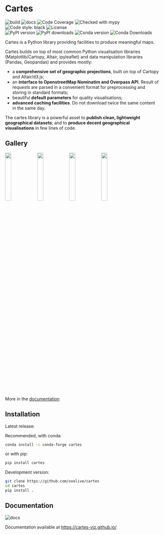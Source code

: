 # Cartes

![build](https://github.com/xoolive/cartes/workflows/build/badge.svg)
![docs](https://github.com/xoolive/cartes/workflows/docs/badge.svg)
![Code Coverage](https://img.shields.io/codecov/c/github/xoolive/cartes.svg)
![Checked with mypy](https://img.shields.io/badge/mypy-checked-blue.svg)
![Code style: black](https://img.shields.io/badge/code%20style-black-black.svg)
![License](https://img.shields.io/pypi/l/cartes.svg)\
![PyPI version](https://img.shields.io/pypi/v/cartes)
![PyPI downloads](https://img.shields.io/pypi/dm/cartes)
![Conda version](https://img.shields.io/conda/vn/conda-forge/cartes)
![Conda Downloads](https://img.shields.io/conda/dn/conda-forge/cartes.svg)

Cartes is a Python library providing facilities to produce meaningful maps.

Cartes builds on top of most common Python visualisation libraries (Matplotlib/Cartopy, Altair, ipyleaflet) and data manipulation libraries (Pandas, Geopandas) and provides mostly:

- a **comprehensive set of geographic projections**, built on top of Cartopy and Altair/d3.js;
- an **interface to OpenstreetMap Nominatim and Overpass API**. Result of requests are parsed in a convenient format for preprocessing and storing in standard formats;
- beautiful **default parameters** for quality visualisations;
- **advanced caching facilities**. Do not download twice the same content in the same day.

The cartes library is a powerful asset to **publish clean, lightweight geographical datasets**; and to **produce decent geographical visualisations** in few lines of code.

## Gallery

<a href="https://cartes-viz.github.io/gallery/mercantour.html"><img width="20%" src="https://cartes-viz.github.io/\_static/homepage/mercantour.png"></a>
<a href="https://cartes-viz.github.io/gallery/footprint.html"><img width="20%" src="https://cartes-viz.github.io/\_static/homepage/antibes.png"></a>
<a href="https://cartes-viz.github.io/gallery/airports.html"><img width="20%" src="https://cartes-viz.github.io/\_static/homepage/airports.png"></a>
<a href="https://cartes-viz.github.io/gallery/tokyo_metro.html#zoom-in-to-downtown-tokyo"><img width="20%" src="https://cartes-viz.github.io/\_static/homepage/tokyo.png"></a>

More in the [documentation](https://cartes-viz.github.io/gallery.html)

## Installation

Latest release:

Recommended, with conda:

```sh
conda install -c conda-forge cartes
```

or with pip:

```sh
pip install cartes
```

Development version:

```sh
git clone https://github.com/xoolive/cartes
cd cartes
pip install .
```

## Documentation

![docs](https://github.com/xoolive/cartes/workflows/docs/badge.svg)

Documentation available at https://cartes-viz.github.io/
